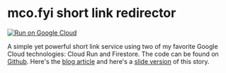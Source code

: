 # mco.fyi short link redirector

[![Run on Google Cloud](https://deploy.cloud.run/button.svg)](https://deploy.cloud.run)

A simple yet powerful short link service using two of my favorite Google Cloud technologies: Cloud Run and Firestore. The code can be found on [Github](https://github.com/marcacohen/mco.fyi). Here's the [blog article](https://mco.dev/build-your-own-bit.ly/) and here's a [slide version](https://mco.fyi/links) of this story.
